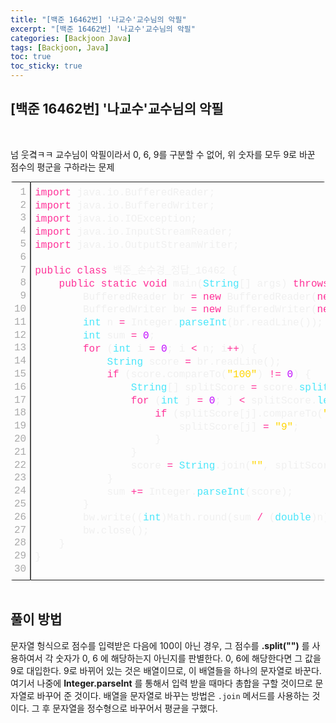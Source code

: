 ```yaml
---
title: "[백준 16462번] '나교수'교수님의 악필"
excerpt: "[백준 16462번] '나교수'교수님의 악필"
categories: [Backjoon Java]
tags: [Backjoon, Java]
toc: true
toc_sticky: true
---
```


## [백준 16462번] '나교수'교수님의 악필
<br>

넘 웃곀ㅋㅋ 교수님이 악필이라서 0, 6, 9를 구분할 수 없어, 위 숫자를 모두 9로 바꾼 점수의 평군을 구하라는 문제
<br>

<div class="colorscripter-code" style="color:#f0f0f0;font-family:Consolas, 'Liberation Mono', Menlo, Courier, monospace !important; position:relative !important;overflow:auto"><table class="colorscripter-code-table" style="margin:0;padding:0;border:none;border-radius:4px;" cellspacing="0" cellpadding="0"><tr><td style="padding:6px;border-right:2px solid #4f4f4f"><div style="margin:0;padding:0;word-break:normal;text-align:right;color:#aaa;font-family:Consolas, 'Liberation Mono', Menlo, Courier, monospace !important;line-height:130%"><div style="line-height:130%">1</div><div style="line-height:130%">2</div><div style="line-height:130%">3</div><div style="line-height:130%">4</div><div style="line-height:130%">5</div><div style="line-height:130%">6</div><div style="line-height:130%">7</div><div style="line-height:130%">8</div><div style="line-height:130%">9</div><div style="line-height:130%">10</div><div style="line-height:130%">11</div><div style="line-height:130%">12</div><div style="line-height:130%">13</div><div style="line-height:130%">14</div><div style="line-height:130%">15</div><div style="line-height:130%">16</div><div style="line-height:130%">17</div><div style="line-height:130%">18</div><div style="line-height:130%">19</div><div style="line-height:130%">20</div><div style="line-height:130%">21</div><div style="line-height:130%">22</div><div style="line-height:130%">23</div><div style="line-height:130%">24</div><div style="line-height:130%">25</div><div style="line-height:130%">26</div><div style="line-height:130%">27</div><div style="line-height:130%">28</div><div style="line-height:130%">29</div><div style="line-height:130%">30</div></div></td><td style="padding:6px 0;text-align:left"><div style="margin:0;padding:0;color:#f0f0f0;font-family:Consolas, 'Liberation Mono', Menlo, Courier, monospace !important;line-height:130%"><div style="padding:0 6px; white-space:pre; line-height:130%"><span style="color:#ff3399">import</span>&nbsp;java.io.BufferedReader;</div><div style="padding:0 6px; white-space:pre; line-height:130%"><span style="color:#ff3399">import</span>&nbsp;java.io.BufferedWriter;</div><div style="padding:0 6px; white-space:pre; line-height:130%"><span style="color:#ff3399">import</span>&nbsp;java.io.IOException;</div><div style="padding:0 6px; white-space:pre; line-height:130%"><span style="color:#ff3399">import</span>&nbsp;java.io.InputStreamReader;</div><div style="padding:0 6px; white-space:pre; line-height:130%"><span style="color:#ff3399">import</span>&nbsp;java.io.OutputStreamWriter;</div><div style="padding:0 6px; white-space:pre; line-height:130%">&nbsp;</div><div style="padding:0 6px; white-space:pre; line-height:130%"><span style="color:#ff3399">public</span>&nbsp;<span style="color:#ff3399">class</span>&nbsp;백준_손수경_정답_16462&nbsp;{</div><div style="padding:0 6px; white-space:pre; line-height:130%">&nbsp;&nbsp;&nbsp;&nbsp;<span style="color:#ff3399">public</span>&nbsp;<span style="color:#ff3399">static</span>&nbsp;<span style="color:#ff3399">void</span>&nbsp;main(<span style="color:#4be6fa">String</span>[]&nbsp;args)&nbsp;<span style="color:#ff3399">throws</span>&nbsp;IOException&nbsp;{</div><div style="padding:0 6px; white-space:pre; line-height:130%">&nbsp;&nbsp;&nbsp;&nbsp;&nbsp;&nbsp;&nbsp;&nbsp;BufferedReader&nbsp;br&nbsp;<span style="color:#0086b3"></span><span style="color:#ff3399">=</span>&nbsp;<span style="color:#ff3399">new</span>&nbsp;BufferedReader(<span style="color:#ff3399">new</span>&nbsp;InputStreamReader(<span style="color:#4be6fa">System</span>.<span style="color:#4be6fa">in</span>));</div><div style="padding:0 6px; white-space:pre; line-height:130%">&nbsp;&nbsp;&nbsp;&nbsp;&nbsp;&nbsp;&nbsp;&nbsp;BufferedWriter&nbsp;bw&nbsp;<span style="color:#0086b3"></span><span style="color:#ff3399">=</span>&nbsp;<span style="color:#ff3399">new</span>&nbsp;BufferedWriter(<span style="color:#ff3399">new</span>&nbsp;OutputStreamWriter(<span style="color:#4be6fa">System</span>.<span style="color:#4be6fa">out</span>));</div><div style="padding:0 6px; white-space:pre; line-height:130%">&nbsp;&nbsp;&nbsp;&nbsp;&nbsp;&nbsp;&nbsp;&nbsp;<span style="color:#4be6fa">int</span>&nbsp;n&nbsp;<span style="color:#0086b3"></span><span style="color:#ff3399">=</span>&nbsp;Integer.<span style="color:#4be6fa">parseInt</span>(br.readLine());</div><div style="padding:0 6px; white-space:pre; line-height:130%">&nbsp;&nbsp;&nbsp;&nbsp;&nbsp;&nbsp;&nbsp;&nbsp;<span style="color:#4be6fa">int</span>&nbsp;sum&nbsp;<span style="color:#0086b3"></span><span style="color:#ff3399">=</span>&nbsp;<span style="color:#c10aff">0</span>;</div><div style="padding:0 6px; white-space:pre; line-height:130%">&nbsp;&nbsp;&nbsp;&nbsp;&nbsp;&nbsp;&nbsp;&nbsp;<span style="color:#ff3399">for</span>&nbsp;(<span style="color:#4be6fa">int</span>&nbsp;i&nbsp;<span style="color:#0086b3"></span><span style="color:#ff3399">=</span>&nbsp;<span style="color:#c10aff">0</span>;&nbsp;i&nbsp;<span style="color:#0086b3"></span><span style="color:#ff3399">&lt;</span>&nbsp;n;&nbsp;i<span style="color:#0086b3"></span><span style="color:#ff3399">+</span><span style="color:#0086b3"></span><span style="color:#ff3399">+</span>)&nbsp;{</div><div style="padding:0 6px; white-space:pre; line-height:130%">&nbsp;&nbsp;&nbsp;&nbsp;&nbsp;&nbsp;&nbsp;&nbsp;&nbsp;&nbsp;&nbsp;&nbsp;<span style="color:#4be6fa">String</span>&nbsp;score&nbsp;<span style="color:#0086b3"></span><span style="color:#ff3399">=</span>&nbsp;br.readLine();</div><div style="padding:0 6px; white-space:pre; line-height:130%">&nbsp;&nbsp;&nbsp;&nbsp;&nbsp;&nbsp;&nbsp;&nbsp;&nbsp;&nbsp;&nbsp;&nbsp;<span style="color:#ff3399">if</span>&nbsp;(score.compareTo(<span style="color:#ffd500">"100"</span>)&nbsp;<span style="color:#0086b3"></span><span style="color:#ff3399">!</span><span style="color:#0086b3"></span><span style="color:#ff3399">=</span>&nbsp;<span style="color:#c10aff">0</span>)&nbsp;{</div><div style="padding:0 6px; white-space:pre; line-height:130%">&nbsp;&nbsp;&nbsp;&nbsp;&nbsp;&nbsp;&nbsp;&nbsp;&nbsp;&nbsp;&nbsp;&nbsp;&nbsp;&nbsp;&nbsp;&nbsp;<span style="color:#4be6fa">String</span>[]&nbsp;splitScore&nbsp;<span style="color:#0086b3"></span><span style="color:#ff3399">=</span>&nbsp;score.<span style="color:#4be6fa">split</span>(<span style="color:#ffd500">""</span>);</div><div style="padding:0 6px; white-space:pre; line-height:130%">&nbsp;&nbsp;&nbsp;&nbsp;&nbsp;&nbsp;&nbsp;&nbsp;&nbsp;&nbsp;&nbsp;&nbsp;&nbsp;&nbsp;&nbsp;&nbsp;<span style="color:#ff3399">for</span>&nbsp;(<span style="color:#4be6fa">int</span>&nbsp;j&nbsp;<span style="color:#0086b3"></span><span style="color:#ff3399">=</span>&nbsp;<span style="color:#c10aff">0</span>;&nbsp;j&nbsp;<span style="color:#0086b3"></span><span style="color:#ff3399">&lt;</span>&nbsp;splitScore.<span style="color:#4be6fa">length</span>;&nbsp;j<span style="color:#0086b3"></span><span style="color:#ff3399">+</span><span style="color:#0086b3"></span><span style="color:#ff3399">+</span>)&nbsp;{</div><div style="padding:0 6px; white-space:pre; line-height:130%">&nbsp;&nbsp;&nbsp;&nbsp;&nbsp;&nbsp;&nbsp;&nbsp;&nbsp;&nbsp;&nbsp;&nbsp;&nbsp;&nbsp;&nbsp;&nbsp;&nbsp;&nbsp;&nbsp;&nbsp;<span style="color:#ff3399">if</span>&nbsp;(splitScore[j].compareTo(<span style="color:#ffd500">"0"</span>)&nbsp;<span style="color:#0086b3"></span><span style="color:#ff3399">=</span><span style="color:#0086b3"></span><span style="color:#ff3399">=</span>&nbsp;<span style="color:#c10aff">0</span>&nbsp;<span style="color:#0086b3"></span><span style="color:#ff3399">|</span><span style="color:#0086b3"></span><span style="color:#ff3399">|</span>&nbsp;splitScore[j].compareTo(<span style="color:#ffd500">"6"</span>)&nbsp;<span style="color:#0086b3"></span><span style="color:#ff3399">=</span><span style="color:#0086b3"></span><span style="color:#ff3399">=</span>&nbsp;<span style="color:#c10aff">0</span>)&nbsp;{</div><div style="padding:0 6px; white-space:pre; line-height:130%">&nbsp;&nbsp;&nbsp;&nbsp;&nbsp;&nbsp;&nbsp;&nbsp;&nbsp;&nbsp;&nbsp;&nbsp;&nbsp;&nbsp;&nbsp;&nbsp;&nbsp;&nbsp;&nbsp;&nbsp;&nbsp;&nbsp;&nbsp;&nbsp;splitScore[j]&nbsp;<span style="color:#0086b3"></span><span style="color:#ff3399">=</span>&nbsp;<span style="color:#ffd500">"9"</span>;</div><div style="padding:0 6px; white-space:pre; line-height:130%">&nbsp;&nbsp;&nbsp;&nbsp;&nbsp;&nbsp;&nbsp;&nbsp;&nbsp;&nbsp;&nbsp;&nbsp;&nbsp;&nbsp;&nbsp;&nbsp;&nbsp;&nbsp;&nbsp;&nbsp;}</div><div style="padding:0 6px; white-space:pre; line-height:130%">&nbsp;&nbsp;&nbsp;&nbsp;&nbsp;&nbsp;&nbsp;&nbsp;&nbsp;&nbsp;&nbsp;&nbsp;&nbsp;&nbsp;&nbsp;&nbsp;}</div><div style="padding:0 6px; white-space:pre; line-height:130%">&nbsp;&nbsp;&nbsp;&nbsp;&nbsp;&nbsp;&nbsp;&nbsp;&nbsp;&nbsp;&nbsp;&nbsp;&nbsp;&nbsp;&nbsp;&nbsp;score&nbsp;<span style="color:#0086b3"></span><span style="color:#ff3399">=</span>&nbsp;<span style="color:#4be6fa">String</span>.join(<span style="color:#ffd500">""</span>,&nbsp;splitScore);&nbsp;<span style="color:#999999">//배열을&nbsp;문자열로&nbsp;합침.</span></div><div style="padding:0 6px; white-space:pre; line-height:130%">&nbsp;&nbsp;&nbsp;&nbsp;&nbsp;&nbsp;&nbsp;&nbsp;&nbsp;&nbsp;&nbsp;&nbsp;}</div><div style="padding:0 6px; white-space:pre; line-height:130%">&nbsp;&nbsp;&nbsp;&nbsp;&nbsp;&nbsp;&nbsp;&nbsp;&nbsp;&nbsp;&nbsp;&nbsp;sum&nbsp;<span style="color:#0086b3"></span><span style="color:#ff3399">+</span><span style="color:#0086b3"></span><span style="color:#ff3399">=</span>&nbsp;Integer.<span style="color:#4be6fa">parseInt</span>(score);</div><div style="padding:0 6px; white-space:pre; line-height:130%">&nbsp;&nbsp;&nbsp;&nbsp;&nbsp;&nbsp;&nbsp;&nbsp;}</div><div style="padding:0 6px; white-space:pre; line-height:130%">&nbsp;&nbsp;&nbsp;&nbsp;&nbsp;&nbsp;&nbsp;&nbsp;bw.write((<span style="color:#4be6fa">int</span>)Math.round(sum&nbsp;<span style="color:#0086b3"></span><span style="color:#ff3399">/</span>&nbsp;(<span style="color:#4be6fa">double</span>)n)&nbsp;<span style="color:#0086b3"></span><span style="color:#ff3399">+</span>&nbsp;<span style="color:#ffd500">"\n"</span>);</div><div style="padding:0 6px; white-space:pre; line-height:130%">&nbsp;&nbsp;&nbsp;&nbsp;&nbsp;&nbsp;&nbsp;&nbsp;bw.close();&nbsp;</div><div style="padding:0 6px; white-space:pre; line-height:130%">&nbsp;&nbsp;&nbsp;&nbsp;}</div><div style="padding:0 6px; white-space:pre; line-height:130%">}</div><div style="padding:0 6px; white-space:pre; line-height:130%">&nbsp;</div></div><div style="text-align:right;margin-top:-13px;margin-right:5px;font-size:9px;font-style:italic"><a href="http://colorscripter.com/info#e" target="_blank" style="color:#4f4f4ftext-decoration:none">Colored by Color Scripter</a></div></td><td style="vertical-align:bottom;padding:0 2px 4px 0"><a href="http://colorscripter.com/info#e" target="_blank" style="text-decoration:none;color:white"><span style="font-size:9px;word-break:normal;background-color:#4f4f4f;color:white;border-radius:10px;padding:1px">cs</span></a></td></tr></table></div>
<br>

## 풀이 방법

문자열 헝식으로 점수를 입력받은 다음에 100이 아닌 경우, 그 점수를 **.split("")** 를 사용하여서 각 숫자가 0, 6 에 해당하는지 아닌지를 판별한다. 0, 6에 해당한다면 그 값을 9로 대입한다. 9로 바뀌어 있는 것은 배열이므로, 이 배열들을 하나의 문자열로 바꾼다. 여기서 나중에 **Integer.parseInt** 를 통해서 입력 받을 때마다 총합을 구할 것이므로 문자열로 바꾸어 준 것이다. 배열을 문자열로 바꾸는 방법은 `.join` 메서드를 사용하는 것이다. 그 후 문자열을 정수형으로 바꾸어서 평균을 구했다.
